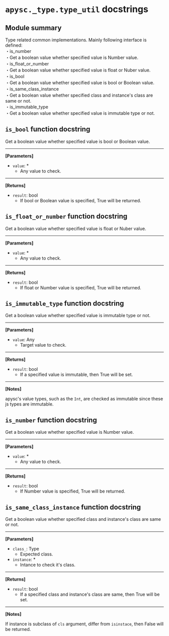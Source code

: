 # `apysc._type.type_util` docstrings

## Module summary

Type related common implementations. Mainly following interface is defined: <br>・is_number <br> ・Get a boolean value whether specified value is Number value. <br>・is_float_or_number <br> ・Get a boolean value whether specified value is float or Nuber value. <br>・is_bool <br> ・Get a boolean value whether specified value is bool or Boolean value. <br>・is_same_class_instance <br> ・Get a boolean value whether specified class and instance's class are same or not. <br>・is_immutable_type <br> ・Get a boolean value whether specified value is immutable type or not.

## `is_bool` function docstring

Get a boolean value whether specified value is bool or Boolean value.<hr>

**[Parameters]**

- `value`: *
  - Any value to check.

<hr>

**[Returns]**

- `result`: bool
  - If bool or Boolean value is specified, True will be returned.

## `is_float_or_number` function docstring

Get a boolean value whether specified value is float or Nuber value.<hr>

**[Parameters]**

- `value`: *
  - Any value to check.

<hr>

**[Returns]**

- `result`: bool
  - If float or Number value is specified, True will be returned.

## `is_immutable_type` function docstring

Get a boolean value whether specified value is immutable type or not.<hr>

**[Parameters]**

- `value`: Any
  - Target value to check.

<hr>

**[Returns]**

- `result`: bool
  - If a specified value is immutable, then True will be set.

<hr>

**[Notes]**

apysc's value types, such as the `Int`, are checked as immutable since these js types are immutable.

## `is_number` function docstring

Get a boolean value whether specified value is Number value.<hr>

**[Parameters]**

- `value`: *
  - Any value to check.

<hr>

**[Returns]**

- `result`: bool
  - If Number value is specified, True will be returned.

## `is_same_class_instance` function docstring

Get a boolean value whether specified class and instance's class are same or not.<hr>

**[Parameters]**

- `class_`: Type
  - Expected class.
- `instance`: *
  - Intance to check it's class.

<hr>

**[Returns]**

- `result`: bool
  - If a specified class and instance's class are same, then True will be set.

<hr>

**[Notes]**

If instance is subclass of `cls` argument, differ from `isinstace`, then False will be returned.